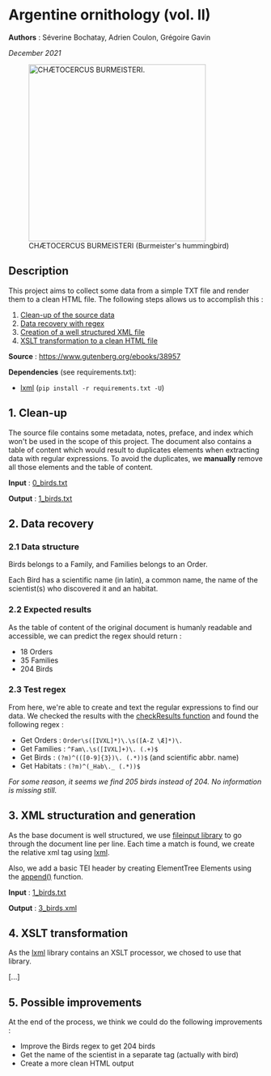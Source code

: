 Argentine ornithology (vol. II)
===============================

**Authors** : Séverine Bochatay, Adrien Coulon, Grégoire Gavin

_December 2021_

<figure>
    <img src="https://www.gutenberg.org/cache/epub/38957/images/plt11_lg.jpg" alt="CHÆTOCERCUS BURMEISTERI." width="350" />
    <figcaption>CHÆTOCERCUS BURMEISTERI (Burmeister's hummingbird)</figcaption>
</figure>


## Description
This project aims to collect some data from a simple TXT file and render them to a clean HTML file.
The following steps allows us to accomplish this :
1. [Clean-up of the source data](#1-clean-up)
2. [Data recovery with regex](#2-data-recovery)
3. [Creation of a well structured XML file](#3-xml-generation)
4. [XSLT transformation to a clean HTML file](#4-xslt-transformation)

**Source** : https://www.gutenberg.org/ebooks/38957

**Dependencies** (see requirements.txt):
- [lxml](https://docs.python.org/3/library/xml.etree.elementtree.html) (```pip install -r requirements.txt -U```)

## 1. Clean-up
The source file contains some metadata, notes, preface, and index which won't be used in the scope of this project. The document also contains a table of content which would result to duplicates elements when extracting data with regular expressions. To avoid the duplicates, we **manually** remove all those elements and the table of content.

**Input** : [0_birds.txt](files/0_birds.txt)

**Output** : [1_birds.txt](files/1_birds.txt)

## 2. Data recovery

### 2.1 Data structure

Birds belongs to a Family, and Families belongs to an Order.

Each Bird has a scientific name (in latin), a common name, the name of the scientist(s) who discovered it and an habitat.

### 2.2 Expected results

As the table of content of the original document is humanly readable and accessible, we can predict the regex should return :
- 18 Orders
- 35 Families
- 204 Birds

### 2.3 Test regex
From here, we're able to create and text the regular expressions to find our data. We checked the results with the [checkResults function](utils/utils.py) and found the following regex :

 - Get Orders : ```Order\s([IVXL]*)\.\s([A-Z \Æ]*)\.```
 - Get Families : ```^Fam\.\s([IVXL]+)\. (.+)$```
 - Get Birds : ```(?m)^(([0-9]{3})\. (.*))$``` (and scientific abbr. name)
 - Get Habitats : ```(?m)^(_Hab\._ (.*))$```

 _For some reason, it seems we find 205 birds instead of 204. No information is missing still._

## 3. XML structuration and generation
As the base document is well structured, we use [fileinput library](https://docs.python.org/3/library/fileinput.html) to go through the document line per line. Each time a match is found, we create the relative xml tag using [lxml](https://docs.python.org/3/library/xml.etree.elementtree.html).

Also, we add a basic TEI header by creating ElementTree Elements using the [append()](https://docs.python.org/3/library/xml.etree.elementtree.html#xml.etree.ElementTree.Element.append) function.

**Input** : [1_birds.txt](files/1_birds.txt)

**Output** : [3_birds.xml](files/3_birds.xml)

## 4. XSLT transformation
As the [lxml](https://docs.python.org/3/library/xml.etree.elementtree.html) library contains an XSLT processor, we chosed to use that library. 

[...]

## 5. Possible improvements
At the end of the process, we think we could do the following improvements : 
 - Improve the Birds regex to get 204 birds
 - Get the name of the scientist in a separate tag (actually with bird)
 - Create a more clean HTML output

